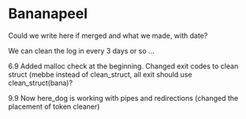 # Bananapeel
Could we write here if merged and what we made, with date?

We can clean the log in every 3 days or so ...

6.9 Added malloc check at the beginning. Changed exit codes to clean struct (mebbe instead of clean_struct, all exit should use clean_struct(bana)?

9.9 Now here_dog is working with pipes and redirections (changed the placement of token cleaner)
